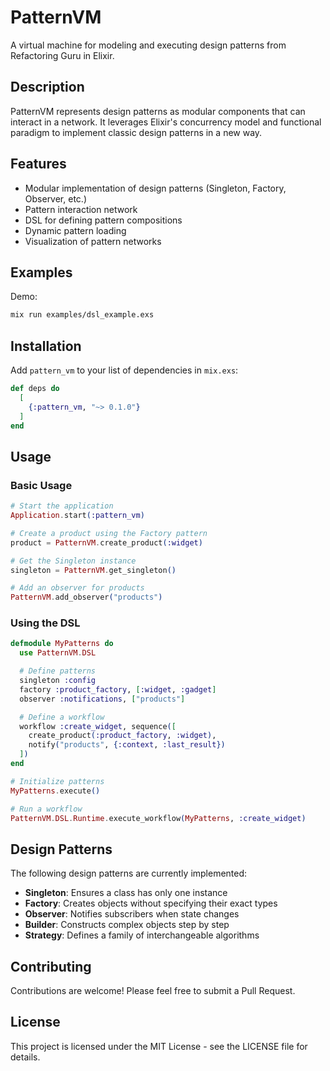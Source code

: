 # PatternVM

A virtual machine for modeling and executing design patterns from Refactoring Guru in Elixir.

## Description

PatternVM represents design patterns as modular components that can interact in a network. It leverages Elixir's concurrency model and functional paradigm to implement classic design patterns in a new way.

## Features

- Modular implementation of design patterns (Singleton, Factory, Observer, etc.)
- Pattern interaction network
- DSL for defining pattern compositions
- Dynamic pattern loading
- Visualization of pattern networks

## Examples
Demo:

```bash
mix run examples/dsl_example.exs
```

## Installation

Add `pattern_vm` to your list of dependencies in `mix.exs`:

```elixir
def deps do
  [
    {:pattern_vm, "~> 0.1.0"}
  ]
end
```

## Usage

### Basic Usage

```elixir
# Start the application
Application.start(:pattern_vm)

# Create a product using the Factory pattern
product = PatternVM.create_product(:widget)

# Get the Singleton instance
singleton = PatternVM.get_singleton()

# Add an observer for products
PatternVM.add_observer("products")
```

### Using the DSL

```elixir
defmodule MyPatterns do
  use PatternVM.DSL

  # Define patterns
  singleton :config
  factory :product_factory, [:widget, :gadget]
  observer :notifications, ["products"]

  # Define a workflow
  workflow :create_widget, sequence([
    create_product(:product_factory, :widget),
    notify("products", {:context, :last_result})
  ])
end

# Initialize patterns
MyPatterns.execute()

# Run a workflow
PatternVM.DSL.Runtime.execute_workflow(MyPatterns, :create_widget)
```

## Design Patterns

The following design patterns are currently implemented:

- **Singleton**: Ensures a class has only one instance
- **Factory**: Creates objects without specifying their exact types
- **Observer**: Notifies subscribers when state changes
- **Builder**: Constructs complex objects step by step
- **Strategy**: Defines a family of interchangeable algorithms

## Contributing

Contributions are welcome! Please feel free to submit a Pull Request.

## License

This project is licensed under the MIT License - see the LICENSE file for details.
